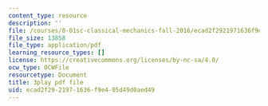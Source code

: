 ```yaml
---
content_type: resource
description: ''
file: /courses/8-01sc-classical-mechanics-fall-2016/ecad2f2921971636f9e405d49d0aed49_qxNJGKrx3EY.pdf
file_size: 13858
file_type: application/pdf
learning_resource_types: []
license: https://creativecommons.org/licenses/by-nc-sa/4.0/
ocw_type: OCWFile
resourcetype: Document
title: 3play pdf file
uid: ecad2f29-2197-1636-f9e4-05d49d0aed49
---
```

